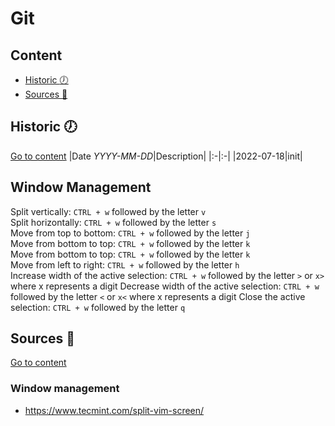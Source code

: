 # Git


## Content
- [Historic :clock7:](#historic-clock7)
- [Sources :link:](#sources-link)


## Historic :clock7:
[Go to content](#content)
|Date _YYYY-MM-DD_|Description|
|:-|:-|
|2022-07-18|init|


## Window Management
Split vertically: `CTRL + w` followed by the letter `v`  
Split horizontally: `CTRL + w` followed by the letter `s`  
Move from top to bottom: `CTRL + w` followed by the letter `j`  
Move from bottom to top: `CTRL + w` followed by the letter `k`  
Move from bottom to top: `CTRL + w` followed by the letter `k`  
Move from left to right: `CTRL + w` followed by the letter `h`  
Increase width of the active selection: `CTRL + w` followed by the letter `>` or `x>` where x represents a digit
Decrease width of the active selection: `CTRL + w` followed by the letter `<` or `x<` where x represents a digit
Close the active selection: `CTRL + w` followed by the letter `q`  

## Sources :link:
[Go to content](#content)

### Window management
- https://www.tecmint.com/split-vim-screen/
